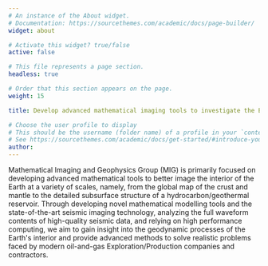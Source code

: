 ```yaml
---
# An instance of the About widget.
# Documentation: https://sourcethemes.com/academic/docs/page-builder/
widget: about

# Activate this widget? true/false
active: false

# This file represents a page section.
headless: true

# Order that this section appears on the page.
weight: 15

title: Develop advanced mathematical imaging tools to investigate the Earth's interior

# Choose the user profile to display
# This should be the username (folder name) of a profile in your `content/authors/` folder.
# See https://sourcethemes.com/academic/docs/get-started/#introduce-yourself
author:
---
```


Mathematical Imaging and Geophysics Group (MIG) is primarily focused on developing advanced mathematical tools to better image the interior of the Earth at a variety of scales, namely, from the global map of the crust and mantle to the detailed subsurface structure of a hydrocarbon/geothermal reservoir. Through developing novel mathematical modelling tools and the state-of-the-art seismic imaging technology, analyzing the full waveform contents of high-quality seismic data, and relying on high performance computing, we aim to gain insight into the geodynamic processes of the Earth's interior and provide advanced methods to solve realistic problems faced by modern oil-and-gas Exploration/Production companies and contractors.
